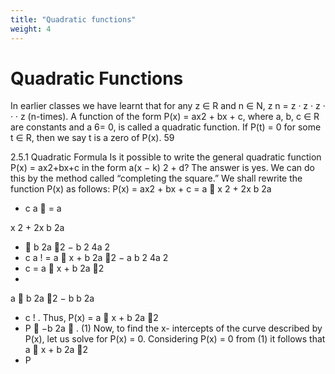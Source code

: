 ```yaml
---
title: "Quadratic functions"
weight: 4
---
```


# Quadratic Functions

In earlier classes we have learnt that for any z ∈ R and n ∈ N, z
n = z · z ·
z · · · z (n-times).
A function of the form P(x) = ax2 + bx + c, where a, b, c ∈ R are constants
and a 6= 0, is called a quadratic function. If P(t) = 0 for some t ∈ R, then
we say t is a zero of P(x).
59

2.5.1 Quadratic Formula
Is it possible to write the general quadratic function P(x) = ax2+bx+c
in the form a(x − k)
2 + d? The answer is yes. We can do this by the
method called “completing the square.” We shall rewrite the function
P(x) as follows:
P(x) = ax2 + bx + c
= a

x
2 + 2x
b
2a

- c
  a
  
  = a

x
2 + 2x
b
2a

- 
  b
  2a
  2
  −
  b
  2
  4a
  2
- c
  a
  !
  = a
  
  x +
  b
  2a
  2
  − a
  b
  2
  4a
  2
- c
  = a
  
  x +
  b
  2a
  2
-

a

b
2a
2
− b
b
2a

- c
  !
  .
  Thus, P(x) = a
  
  x +
  b
  2a
  2
- P
  
  −b
  2a
  
  . (1)
  Now, to find the x- intercepts of the curve described by P(x), let us solve for P(x) = 0.
  Considering P(x) = 0 from (1) it follows that a
  
  x +
  b
  2a
  2
- P
